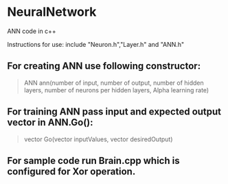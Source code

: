 # NeuralNetwork
ANN code in c++

Instructions for use:
include "Neuron.h","Layer.h" and "ANN.h"

## For creating ANN use following constructor:
> ANN ann(number of input, number of output, number of
           hidden layers, number of neurons per hidden layers,
           Alpha learning rate)

## For training ANN pass input and expected output vector in ANN.Go():
> vector<double> Go(vector<double> inputValues, vector<double> desiredOutput)

## For sample code run Brain.cpp which is configured for Xor operation.
